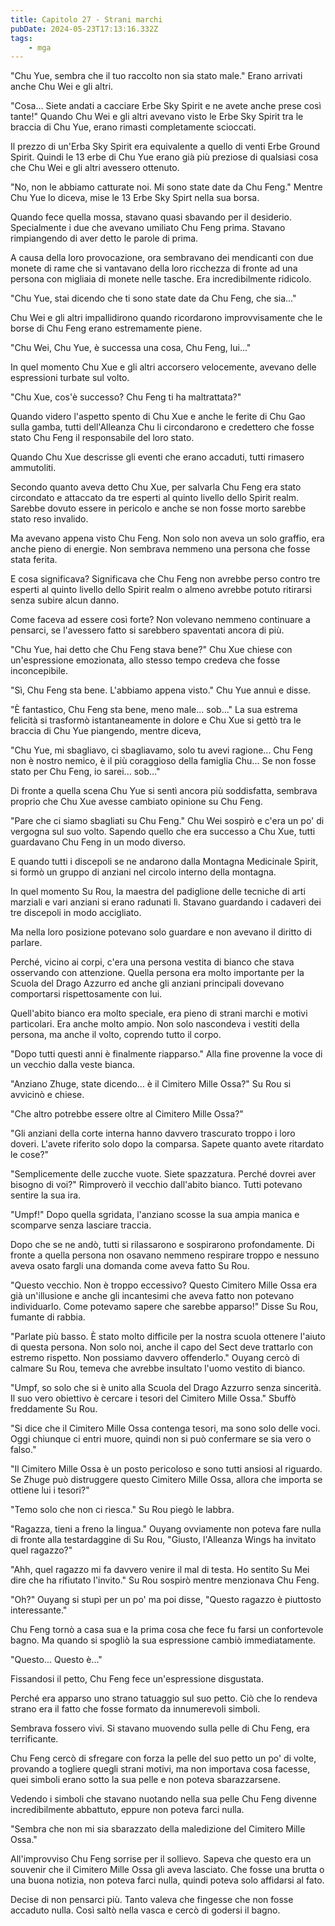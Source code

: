 ```yaml
---
title: Capitolo 27 - Strani marchi
pubDate: 2024-05-23T17:13:16.332Z
tags:
    - mga
---
```



"Chu Yue, sembra che il tuo raccolto non sia stato male." Erano arrivati anche Chu Wei e gli altri.


"Cosa... Siete andati a cacciare Erbe Sky Spirit e ne avete anche prese così tante!" Quando Chu Wei e gli altri avevano visto le Erbe Sky Spirit tra le braccia di Chu Yue, erano rimasti completamente scioccati.


Il prezzo di un'Erba Sky Spirit era equivalente a quello di venti Erbe Ground Spirit. Quindi le 13 erbe di Chu Yue erano già più preziose di qualsiasi cosa che Chu Wei e gli altri avessero ottenuto.


"No, non le abbiamo catturate noi. Mi sono state date da Chu Feng." Mentre Chu Yue lo diceva, mise le 13 Erbe Sky Spirt nella sua borsa.


Quando fece quella mossa, stavano quasi sbavando per il desiderio. Specialmente i due che avevano umiliato Chu Feng prima. Stavano rimpiangendo di aver detto le parole di prima.


A causa della loro provocazione, ora sembravano dei mendicanti con due monete di rame che si vantavano della loro ricchezza di fronte ad una persona con migliaia di monete nelle tasche. Era incredibilmente ridicolo.


"Chu Yue, stai dicendo che ti sono state date da Chu Feng, che sia..."


Chu Wei e gli altri impallidirono quando ricordarono improvvisamente che le borse di Chu Feng erano estremamente piene.


"Chu Wei, Chu Yue, è successa una cosa, Chu Feng, lui..."


In quel momento Chu Xue e gli altri accorsero velocemente, avevano delle espressioni turbate sul volto.


"Chu Xue, cos'è successo? Chu Feng ti ha maltrattata?"


Quando videro l'aspetto spento di Chu Xue e anche le ferite di Chu Gao sulla gamba, tutti dell'Alleanza Chu li circondarono e credettero che fosse stato Chu Feng il responsabile del loro stato.


Quando Chu Xue descrisse gli eventi che erano accaduti, tutti rimasero ammutoliti.


Secondo quanto aveva detto Chu Xue, per salvarla Chu Feng era stato circondato e attaccato da tre esperti al quinto livello dello Spirit realm. Sarebbe dovuto essere in pericolo e anche se non fosse morto sarebbe stato reso invalido.


Ma avevano appena visto Chu Feng. Non solo non aveva un solo graffio, era anche pieno di energie. Non sembrava nemmeno una persona che fosse stata ferita.


E cosa significava? Significava che Chu Feng non avrebbe perso contro tre esperti al quinto livello dello Spirit realm o almeno avrebbe potuto ritirarsi senza subire alcun danno.


Come faceva ad essere così forte? Non volevano nemmeno continuare a pensarci, se l'avessero fatto si sarebbero spaventati ancora di più.


"Chu Yue, hai detto che Chu Feng stava bene?" Chu Xue chiese con un'espressione emozionata, allo stesso tempo credeva che fosse inconcepibile.


"Sì, Chu Feng sta bene. L'abbiamo appena visto." Chu Yue annuì e disse.


"È fantastico, Chu Feng sta bene, meno male... sob..." La sua estrema felicità si trasformò istantaneamente in dolore e Chu Xue si gettò tra le braccia di Chu Yue piangendo, mentre diceva,


"Chu Yue, mi sbagliavo, ci sbagliavamo, solo tu avevi ragione... Chu Feng non è nostro nemico, è il più coraggioso della famiglia Chu... Se non fosse stato per Chu Feng, io sarei... sob..."


Di fronte a quella scena Chu Yue si sentì ancora più soddisfatta, sembrava proprio che Chu Xue avesse cambiato opinione su Chu Feng.


"Pare che ci siamo sbagliati su Chu Feng." Chu Wei sospirò e c'era un po' di vergogna sul suo volto. Sapendo quello che era successo a Chu Xue, tutti guardavano Chu Feng in un modo diverso.


E quando tutti i discepoli se ne andarono dalla Montagna Medicinale Spirit, si formò un gruppo di anziani nel circolo interno della montagna.


In quel momento Su Rou, la maestra del padiglione delle tecniche di arti marziali e vari anziani si erano radunati lì.
Stavano guardando i cadaveri dei tre discepoli in modo accigliato.


Ma nella loro posizione potevano solo guardare e non avevano il diritto di parlare.


Perché, vicino ai corpi, c'era una persona vestita di bianco che stava osservando con attenzione. Quella persona era molto importante per la Scuola del Drago Azzurro ed anche gli anziani principali dovevano comportarsi rispettosamente con lui.


Quell'abito bianco era molto speciale, era pieno di strani marchi e motivi particolari. Era anche molto ampio. Non solo nascondeva i vestiti della persona, ma anche il volto, coprendo tutto il corpo.


"Dopo tutti questi anni è finalmente riapparso." Alla fine provenne la voce di un vecchio dalla veste bianca.


"Anziano Zhuge, state dicendo... è il Cimitero Mille Ossa?" Su Rou si avvicinò e chiese.


"Che altro potrebbe essere oltre al Cimitero Mille Ossa?"


"Gli anziani della corte interna hanno davvero trascurato troppo i loro doveri. L'avete riferito solo dopo la comparsa. Sapete quanto avete ritardato le cose?"


"Semplicemente delle zucche vuote. Siete spazzatura. Perché dovrei aver bisogno di voi?" Rimproverò il vecchio dall'abito bianco. Tutti potevano sentire la sua ira.


"Umpf!" Dopo quella sgridata, l'anziano scosse la sua ampia manica e scomparve senza lasciare traccia.


Dopo che se ne andò, tutti si rilassarono e sospirarono profondamente. Di fronte a quella persona non osavano nemmeno respirare troppo e nessuno aveva osato fargli una domanda come aveva fatto Su Rou.


"Questo vecchio. Non è troppo eccessivo? Questo Cimitero Mille Ossa era già un'illusione e anche gli incantesimi che aveva fatto non potevano individuarlo. Come potevamo sapere che sarebbe apparso!" Disse Su Rou, fumante di rabbia.


"Parlate più basso. È stato molto difficile per la nostra scuola ottenere l'aiuto di questa persona. Non solo noi, anche il capo del Sect deve trattarlo con estremo rispetto. Non possiamo davvero offenderlo." Ouyang cercò di calmare Su Rou, temeva che avrebbe insultato l'uomo vestito di bianco.


"Umpf, so solo che si è unito alla Scuola del Drago Azzurro senza sincerità. Il suo vero obiettivo è cercare i tesori del Cimitero Mille Ossa." Sbuffò freddamente Su Rou.


"Si dice che il Cimitero Mille Ossa contenga tesori, ma sono solo delle voci.
Oggi chiunque ci entri muore, quindi non si può confermare se sia vero o falso."


"Il Cimitero Mille Ossa è un posto pericoloso e sono tutti ansiosi al riguardo. Se Zhuge può distruggere questo Cimitero Mille Ossa, allora che importa se ottiene lui i tesori?"


"Temo solo che non ci riesca." Su Rou piegò le labbra.


"Ragazza, tieni a freno la lingua." Ouyang ovviamente non poteva fare nulla di fronte alla testardaggine di Su Rou,
"Giusto, l'Alleanza Wings ha invitato quel ragazzo?"


"Ahh, quel ragazzo mi fa davvero venire il mal di testa. Ho sentito Su Mei dire che ha rifiutato l'invito." Su Rou sospirò mentre menzionava Chu Feng.


"Oh?" Ouyang si stupì per un po' ma poi disse, "Questo ragazzo è piuttosto interessante."


Chu Feng tornò a casa sua e la prima cosa che fece fu farsi un confortevole bagno. Ma quando si spogliò la sua espressione cambiò immediatamente.


"Questo... Questo è..."


Fissandosi il petto, Chu Feng fece un'espressione disgustata.


Perché era apparso uno strano tatuaggio sul suo petto. Ciò che lo rendeva strano era il fatto che fosse formato da innumerevoli simboli.


Sembrava fossero vivi. Si stavano muovendo sulla pelle di Chu Feng, era terrificante.


Chu Feng cercò di sfregare con forza la pelle del suo petto un po' di volte, provando a togliere quegli strani motivi, ma non importava cosa facesse, quei simboli erano sotto la sua pelle e non poteva sbarazzarsene.


Vedendo i simboli che stavano nuotando nella sua pelle Chu Feng divenne incredibilmente abbattuto, eppure non poteva farci nulla.


"Sembra che non mi sia sbarazzato della maledizione del Cimitero Mille Ossa."


All'improvviso Chu Feng sorrise per il sollievo. Sapeva che questo era un souvenir che il Cimitero Mille Ossa gli aveva lasciato. Che fosse una brutta o una buona notizia, non poteva farci nulla, quindi poteva solo affidarsi al fato.


Decise di non pensarci più. Tanto valeva che fingesse che non fosse accaduto nulla. Così saltò nella vasca e cercò di godersi il bagno.



